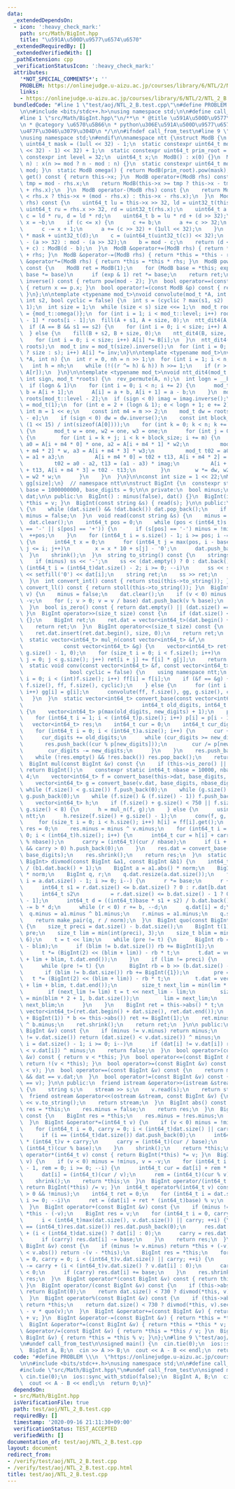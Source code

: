 ```yaml
---
data:
  _extendedDependsOn:
  - icon: ':heavy_check_mark:'
    path: src/Math/BigInt.hpp
    title: "\u591A\u500D\u9577\u6574\u6570"
  _extendedRequiredBy: []
  _extendedVerifiedWith: []
  _pathExtension: cpp
  _verificationStatusIcon: ':heavy_check_mark:'
  attributes:
    '*NOT_SPECIAL_COMMENTS*': ''
    PROBLEM: https://onlinejudge.u-aizu.ac.jp/courses/library/6/NTL/2/NTL_2_B
    links:
    - https://onlinejudge.u-aizu.ac.jp/courses/library/6/NTL/2/NTL_2_B
  bundledCode: "#line 1 \"test/aoj/NTL_2_B.test.cpp\"\n#define PROBLEM \\\n  \"https://onlinejudge.u-aizu.ac.jp/courses/library/6/NTL/2/NTL_2_B\"\
    \n\n#include <bits/stdc++.h>\nusing namespace std;\n\n#define call_from_test\n\
    #line 1 \"src/Math/BigInt.hpp\"\n/**\n * @title \u591A\u500D\u9577\u6574\u6570\
    \n * @category \u6570\u5B66\n * python\u306E\u591A\u500D\u9577\u6574\u6570\u3092\
    \u4F7F\u3046\u3079\u304D\n */\n\n#ifndef call_from_test\n#line 9 \"src/Math/BigInt.hpp\"\
    \nusing namespace std;\n#endif\n\nnamespace ntt {\nstruct ModB {\n  static constexpr\
    \ uint64_t mask = (1ull << 32) - 1;\n  static constexpr uint64_t mod = (((1ull\
    \ << 32) - 1) << 32) + 1;\n  static constexpr uint64_t prim_root = 7;\n  static\
    \ constexpr int level = 32;\n  uint64_t x;\n  ModB() : x(0) {}\n  ModB(uint64_t\
    \ n) : x(n >= mod ? n - mod : n) {}\n  static constexpr uint64_t modulo() { return\
    \ mod; }\n  static ModB omega() { return ModB(prim_root).pow(mask); }\n  uint64_t\
    \ get() const { return this->x; }\n  ModB operator+(ModB rhs) const {\n    uint64_t\
    \ tmp = mod - rhs.x;\n    return ModB(this->x >= tmp ? this->x - tmp : this->x\
    \ + rhs.x);\n  }\n  ModB operator-(ModB rhs) const {\n    return ModB(this->x\
    \ < rhs.x ? this->x + (mod - rhs.x) : this->x - rhs.x);\n  }\n  ModB operator*(ModB\
    \ rhs) const {\n    uint64_t lu = this->x >> 32, ld = uint32_t(this->x);\n   \
    \ uint64_t ru = rhs.x >> 32, rd = uint32_t(rhs.x);\n    uint64_t a = lu * ru,\
    \ c = ld * ru, d = ld * rd;\n    uint64_t b = lu * rd + (d >> 32);\n    uint64_t\
    \ x = ~b;\n    if (c <= x) {\n      c += b;\n      a += c >> 32;\n    } else {\n\
    \      c -= x + 1;\n      a += (c >> 32) + (1ull << 32);\n    }\n    d = uint32_t(a)\
    \ * mask + uint32_t(d);\n    c = (uint64_t(uint32_t(c)) << 32);\n    c = c ? c\
    \ - (a >> 32) : mod - (a >> 32);\n    b = mod - c;\n    return (d < b) ? ModB(d\
    \ + c) : ModB(d - b);\n  }\n  ModB &operator+=(ModB rhs) { return *this = *this\
    \ + rhs; }\n  ModB &operator-=(ModB rhs) { return *this = *this - rhs; }\n  ModB\
    \ &operator*=(ModB rhs) { return *this = *this * rhs; }\n  ModB pow(uint64_t exp)\
    \ const {\n    ModB ret = ModB(1);\n    for (ModB base = *this; exp; exp >>= 1,\
    \ base *= base)\n      if (exp & 1) ret *= base;\n    return ret;\n  }\n  ModB\
    \ inverse() const { return pow(mod - 2); }\n  bool operator==(const ModB &p) const\
    \ { return x == p.x; }\n  bool operator!=(const ModB &p) const { return x != p.x;\
    \ }\n};\n\ntemplate <typename mod_t>\nvoid convolute(mod_t *A, int s1, mod_t *B,\
    \ int s2, bool cyclic = false) {\n  int s = (cyclic ? max(s1, s2) : s1 + s2 -\
    \ 1);\n  int size = 1;\n  while (size < s) size <<= 1;\n  mod_t roots[mod_t::level]\
    \ = {mod_t::omega()};\n  for (int i = 1; i < mod_t::level; i++) roots[i] = roots[i\
    \ - 1] * roots[i - 1];\n  fill(A + s1, A + size, 0);\n  ntt_dit4(A, size, 1, roots);\n\
    \  if (A == B && s1 == s2) {\n    for (int i = 0; i < size; i++) A[i] *= A[i];\n\
    \  } else {\n    fill(B + s2, B + size, 0);\n    ntt_dit4(B, size, 1, roots);\n\
    \    for (int i = 0; i < size; i++) A[i] *= B[i];\n  }\n  ntt_dit4(A, size, -1,\
    \ roots);\n  mod_t inv = mod_t(size).inverse();\n  for (int i = 0; i < (cyclic\
    \ ? size : s); i++) A[i] *= inv;\n}\n\ntemplate <typename mod_t>\nvoid rev_permute(mod_t\
    \ *A, int n) {\n  int r = 0, nh = n >> 1;\n  for (int i = 1; i < n; i++) {\n \
    \   int h = nh;\n    while (!((r ^= h) & h)) h >>= 1;\n    if (r > i) swap(A[i],\
    \ A[r]);\n  }\n}\n\ntemplate <typename mod_t>\nvoid ntt_dit4(mod_t *A, int n,\
    \ int sign, mod_t *roots) {\n  rev_permute(A, n);\n  int logn = __builtin_ctz(n);\n\
    \  if (logn & 1)\n    for (int i = 0; i < n; i += 2) {\n      mod_t a = A[i],\
    \ b = A[i + 1];\n      A[i] = a + b, A[i + 1] = a - b;\n    }\n  mod_t imag =\
    \ roots[mod_t::level - 2];\n  if (sign < 0) imag = imag.inverse();\n  mod_t one\
    \ = mod_t(1);\n  for (int e = 2 + (logn & 1); e < logn + 1; e += 2) {\n    const\
    \ int m = 1 << e;\n    const int m4 = m >> 2;\n    mod_t dw = roots[mod_t::level\
    \ - e];\n    if (sign < 0) dw = dw.inverse();\n    const int block_size = max(m,\
    \ (1 << 15) / int(sizeof(A[0])));\n    for (int k = 0; k < n; k += block_size)\
    \ {\n      mod_t w = one, w2 = one, w3 = one;\n      for (int j = 0; j < m4; j++)\
    \ {\n        for (int i = k + j; i < k + block_size; i += m) {\n          mod_t\
    \ a0 = A[i + m4 * 0] * one, a2 = A[i + m4 * 1] * w2;\n          mod_t a1 = A[i\
    \ + m4 * 2] * w, a3 = A[i + m4 * 3] * w3;\n          mod_t t02 = a0 + a2, t13\
    \ = a1 + a3;\n          A[i + m4 * 0] = t02 + t13, A[i + m4 * 2] = t02 - t13;\n\
    \          t02 = a0 - a2, t13 = (a1 - a3) * imag;\n          A[i + m4 * 1] = t02\
    \ + t13, A[i + m4 * 3] = t02 - t13;\n        }\n        w *= dw, w2 = w * w, w3\
    \ = w2 * w;\n      }\n    }\n  }\n}\n\nconst int size = 1 << 22;\nModB ff[size],\
    \ gg[size];\n}  // namespace ntt\n\nstruct BigInt {\n  constexpr static int64_t\
    \ base = 1000000000, base_digits = 9;\n\n private:\n  bool minus;\n  vector<int64_t>\
    \ dat;\n\n public:\n  BigInt() : minus(false), dat() {}\n  BigInt(int64_t v) {\
    \ *this = v; }\n  BigInt(const string &s) { read(s); }\n\n public:\n  void shrink()\
    \ {\n    while (dat.size() && !dat.back()) dat.pop_back();\n    if (dat.empty())\
    \ minus = false;\n  }\n  void read(const string &s) {\n    minus = false;\n  \
    \  dat.clear();\n    int64_t pos = 0;\n    while (pos < (int64_t)s.size() && (s[pos]\
    \ == '-' || s[pos] == '+')) {\n      if (s[pos] == '-') minus = !minus;\n    \
    \  ++pos;\n    }\n    for (int64_t i = s.size() - 1; i >= pos; i -= base_digits)\
    \ {\n      int64_t x = 0;\n      for (int64_t j = max(pos, i - base_digits + 1);\
    \ j <= i; j++)\n        x = x * 10 + s[j] - '0';\n      dat.push_back(x);\n  \
    \  }\n    shrink();\n  }\n  string to_string() const {\n    stringstream ss;\n\
    \    if (minus) ss << '-';\n    ss << (dat.empty() ? 0 : dat.back());\n    for\
    \ (int64_t i = (int64_t)dat.size() - 2; i >= 0; --i)\n      ss << setw(base_digits)\
    \ << setfill('0') << dat[i];\n    string ret;\n    ss >> ret;\n    return ret;\n\
    \  }\n  int convert_int() const { return stoi(this->to_string()); }\n  long long\
    \ convert_ll() const { return stoll(this->to_string()); }\n  BigInt &operator=(int64_t\
    \ v) {\n    minus = false;\n    dat.clear();\n    if (v < 0) minus = true, v =\
    \ -v;\n    for (; v > 0; v = v / base) dat.push_back(v % base);\n    return *this;\n\
    \  }\n  bool is_zero() const { return dat.empty() || (dat.size() == 1 && !dat[0]);\
    \ }\n  BigInt operator>>(size_t size) const {\n    if (dat.size() <= size) return\
    \ {};\n    BigInt ret;\n    ret.dat = vector<int64_t>(dat.begin() + size, dat.end());\n\
    \    return ret;\n  }\n  BigInt operator<<(size_t size) const {\n    BigInt ret(*this);\n\
    \    ret.dat.insert(ret.dat.begin(), size, 0);\n    return ret;\n  }\n\n private:\n\
    \  static vector<int64_t> mul_n(const vector<int64_t> &f,\n                  \
    \             const vector<int64_t> &g) {\n    vector<int64_t> ret(f.size() +\
    \ g.size() - 1, 0);\n    for (size_t i = 0; i < f.size(); i++)\n      for (size_t\
    \ j = 0; j < g.size(); j++) ret[i + j] += f[i] * g[j];\n    return ret;\n  }\n\
    \  static void conv(const vector<int64_t> &f, const vector<int64_t> &g,\n    \
    \               bool cyclic = false) {\n    using namespace ntt;\n    for (int\
    \ i = 0; i < (int)f.size(); i++) ff[i] = f[i];\n    if (&f == &g) {\n      convolute(ff,\
    \ f.size(), ff, f.size(), cyclic);\n    } else {\n      for (int i = 0; i < (int)g.size();\
    \ i++) gg[i] = g[i];\n      convolute(ff, f.size(), gg, g.size(), cyclic);\n \
    \   }\n  }\n  static vector<int64_t> convert_base(const vector<int64_t> &a,\n\
    \                                      int64_t old_digits, int64_t new_digits)\
    \ {\n    vector<int64_t> p(max(old_digits, new_digits) + 1);\n    p[0] = 1;\n\
    \    for (int64_t i = 1; i < (int64_t)p.size(); i++) p[i] = p[i - 1] * 10;\n \
    \   vector<int64_t> res;\n    int64_t cur = 0;\n    int64_t cur_digits = 0;\n\
    \    for (int64_t i = 0; i < (int64_t)a.size(); i++) {\n      cur += a[i] * p[cur_digits];\n\
    \      cur_digits += old_digits;\n      while (cur_digits >= new_digits) {\n \
    \       res.push_back((cur % p[new_digits]));\n        cur /= p[new_digits];\n\
    \        cur_digits -= new_digits;\n      }\n    }\n    res.push_back(cur);\n\
    \    while (!res.empty() && !res.back()) res.pop_back();\n    return res;\n  }\n\
    \  BigInt mul(const BigInt &v) const {\n    if (this->is_zero() || v.is_zero())\
    \ return BigInt();\n    constexpr static int64_t nbase = 10000, nbase_digits =\
    \ 4;\n    vector<int64_t> f = convert_base(this->dat, base_digits, nbase_digits);\n\
    \    vector<int64_t> g = convert_base(v.dat, base_digits, nbase_digits);\n   \
    \ while (f.size() < g.size()) f.push_back(0);\n    while (g.size() < f.size())\
    \ g.push_back(0);\n    while (f.size() & (f.size() - 1)) f.push_back(0), g.push_back(0);\n\
    \    vector<int64_t> h;\n    if (f.size() + g.size() < 750 || f.size() < 8 ||\
    \ g.size() < 8) {\n      h = mul_n(f, g);\n    } else {\n      using namespace\
    \ ntt;\n      h.resize(f.size() + g.size() - 1);\n      conv(f, g, false);\n \
    \     for (size_t i = 0; i < h.size(); i++) h[i] = ff[i].get();\n    }\n    BigInt\
    \ res = 0;\n    res.minus = minus ^ v.minus;\n    for (int64_t i = 0, carry =\
    \ 0; i < (int64_t)h.size(); i++) {\n      int64_t cur = h[i] + carry;\n      res.dat.push_back((int64_t)(cur\
    \ % nbase));\n      carry = (int64_t)(cur / nbase);\n      if (i + 1 == (int)h.size()\
    \ && carry > 0) h.push_back(0);\n    }\n    res.dat = convert_base(res.dat, nbase_digits,\
    \ base_digits);\n    res.shrink();\n    return res;\n  }\n  static pair<BigInt,\
    \ BigInt> divmod(const BigInt &a1, const BigInt &b1) {\n    int64_t norm = base\
    \ / (b1.dat.back() + 1);\n    BigInt a = a1.abs() * norm;\n    BigInt b = b1.abs()\
    \ * norm;\n    BigInt q, r;\n    q.dat.resize(a.dat.size());\n    for (int64_t\
    \ i = a.dat.size() - 1; i >= 0; i--) {\n      r *= base;\n      r += a.dat[i];\n\
    \      int64_t s1 = r.dat.size() <= b.dat.size() ? 0 : r.dat[b.dat.size()];\n\
    \      int64_t s2\n          = r.dat.size() <= b.dat.size() - 1 ? 0 : r.dat[b.dat.size()\
    \ - 1];\n      int64_t d = ((int64_t)base * s1 + s2) / b.dat.back();\n      r\
    \ -= b * d;\n      while (r < 0) r += b, --d;\n      q.dat[i] = d;\n    }\n  \
    \  q.minus = a1.minus ^ b1.minus;\n    r.minus = a1.minus;\n    q.shrink(), r.shrink();\n\
    \    return make_pair(q, r / norm);\n  }\n  BigInt quo(const BigInt &b) const\
    \ {\n    size_t preci = dat.size() - b.dat.size();\n    BigInt t(1);\n    BigInt\
    \ pre;\n    size_t lim = min(int(preci), 3);\n    size_t blim = min(int(b.dat.size()),\
    \ 6);\n    t = t << lim;\n    while (pre != t) {\n      BigInt rb = b >> (b.dat.size()\
    \ - blim);\n      if (blim != b.dat.size()) rb += BigInt(1);\n      pre = t;\n\
    \      t *= (BigInt(2) << (blim + lim)) - rb * t;\n      t.dat = vector<int64_t>(t.dat.begin()\
    \ + lim + blim, t.dat.end());\n    }\n    if (lim != preci) {\n      pre = BigInt();\n\
    \      while (pre != t) {\n        BigInt rb = b >> (b.dat.size() - blim);\n \
    \       if (blim != b.dat.size()) rb += BigInt({1});\n        pre = t;\n     \
    \   t *= (BigInt(2) << (blim + lim)) - rb * t;\n        t.dat = vector<int64_t>(t.dat.begin()\
    \ + lim + blim, t.dat.end());\n        size_t next_lim = min(lim * 2 + 1, preci);\n\
    \        if (next_lim != lim) t = t << next_lim - lim;\n        size_t next_blim\
    \ = min(blim * 2 + 1, b.dat.size());\n        lim = next_lim;\n        blim =\
    \ next_blim;\n      }\n    }\n    BigInt ret = this->abs() * t;\n    ret.dat =\
    \ vector<int64_t>(ret.dat.begin() + dat.size(), ret.dat.end());\n    while ((ret\
    \ + BigInt(1)) * b <= this->abs()) ret += BigInt(1);\n    ret.minus = this->minus\
    \ ^ b.minus;\n    ret.shrink();\n    return ret;\n  }\n\n public:\n  bool operator<(const\
    \ BigInt &v) const {\n    if (minus != v.minus) return minus;\n    if (dat.size()\
    \ != v.dat.size()) return (dat.size() < v.dat.size()) ^ minus;\n    for (int64_t\
    \ i = dat.size() - 1; i >= 0; i--)\n      if (dat[i] != v.dat[i]) return (dat[i]\
    \ < v.dat[i]) ^ minus;\n    return false;\n  }\n  bool operator>(const BigInt\
    \ &v) const { return v < *this; }\n  bool operator<=(const BigInt &v) const {\
    \ return !(v < *this); }\n  bool operator>=(const BigInt &v) const { return !(*this\
    \ < v); }\n  bool operator==(const BigInt &v) const {\n    return minus == v.minus\
    \ && dat == v.dat;\n  }\n  bool operator!=(const BigInt &v) const { return !(*this\
    \ == v); }\n\n public:\n  friend istream &operator>>(istream &stream, BigInt &v)\
    \ {\n    string s;\n    stream >> s;\n    v.read(s);\n    return stream;\n  }\n\
    \  friend ostream &operator<<(ostream &stream, const BigInt &v) {\n    stream\
    \ << v.to_string();\n    return stream;\n  }\n  BigInt abs() const {\n    BigInt\
    \ res = *this;\n    res.minus = false;\n    return res;\n  }\n  BigInt operator-()\
    \ const {\n    BigInt res = *this;\n    res.minus = !res.minus;\n    return res;\n\
    \  }\n  BigInt &operator*=(int64_t v) {\n    if (v < 0) minus = !minus, v = -v;\n\
    \    for (int64_t i = 0, carry = 0; i < (int64_t)dat.size() || carry; ++i) {\n\
    \      if (i == (int64_t)dat.size()) dat.push_back(0);\n      int64_t cur = dat[i]\
    \ * (int64_t)v + carry;\n      carry = (int64_t)(cur / base);\n      dat[i] =\
    \ (int64_t)(cur % base);\n    }\n    shrink();\n    return *this;\n  }\n  BigInt\
    \ operator*(int64_t v) const { return BigInt(*this) *= v; }\n  BigInt &operator/=(int64_t\
    \ v) {\n    if (v < 0) minus = !minus, v = -v;\n    for (int64_t i = (int64_t)dat.size()\
    \ - 1, rem = 0; i >= 0; --i) {\n      int64_t cur = dat[i] + rem * (int64_t)base;\n\
    \      dat[i] = (int64_t)(cur / v);\n      rem = (int64_t)(cur % v);\n    }\n\
    \    shrink();\n    return *this;\n  }\n  BigInt operator/(int64_t v) const {\
    \ return BigInt(*this) /= v; }\n  int64_t operator%(int64_t v) const {\n    assert(v\
    \ > 0 && !minus);\n    int64_t ret = 0;\n    for (int64_t i = dat.size() - 1;\
    \ i >= 0; --i)\n      ret = (dat[i] + ret * (int64_t)base) % v;\n    return ret;\n\
    \  }\n  BigInt operator+(const BigInt &v) const {\n    if (minus != v.minus) return\
    \ *this - (-v);\n    BigInt res = v;\n    for (int64_t i = 0, carry = 0;\n   \
    \      i < (int64_t)max(dat.size(), v.dat.size()) || carry; ++i) {\n      if (i\
    \ == (int64_t)res.dat.size()) res.dat.push_back(0);\n      res.dat[i] += carry\
    \ + (i < (int64_t)dat.size() ? dat[i] : 0);\n      carry = res.dat[i] >= base;\n\
    \      if (carry) res.dat[i] -= base;\n    }\n    return res;\n  }\n  BigInt operator-(const\
    \ BigInt &v) const {\n    if (minus != v.minus) return *this + (-v);\n    if (abs()\
    \ < v.abs()) return -(v - *this);\n    BigInt res = *this;\n    for (int64_t i\
    \ = 0, carry = 0; i < (int64_t)v.dat.size() || carry; ++i) {\n      res.dat[i]\
    \ -= carry + (i < (int64_t)v.dat.size() ? v.dat[i] : 0);\n      carry = res.dat[i]\
    \ < 0;\n      if (carry) res.dat[i] += base;\n    }\n    res.shrink();\n    return\
    \ res;\n  }\n  BigInt operator*(const BigInt &v) const { return this->mul(v);\
    \ }\n  BigInt operator/(const BigInt &v) const {\n    if (this->abs() < v.abs())\
    \ return BigInt(0);\n    return dat.size() < 730 ? divmod(*this, v).first : quo(v);\n\
    \  }\n  BigInt operator%(const BigInt &v) const {\n    if (this->abs() < v.abs())\
    \ return *this;\n    return dat.size() < 730 ? divmod(*this, v).second : *this\
    \ - v * quo(v);\n  }\n  BigInt &operator+=(const BigInt &v) { return *this = *this\
    \ + v; }\n  BigInt &operator-=(const BigInt &v) { return *this = *this - v; }\n\
    \  BigInt &operator*=(const BigInt &v) { return *this = *this * v; }\n  BigInt\
    \ &operator/=(const BigInt &v) { return *this = *this / v; }\n  BigInt &operator%=(const\
    \ BigInt &v) { return *this = *this % v; }\n};\n#line 9 \"test/aoj/NTL_2_B.test.cpp\"\
    \n#undef call_from_test\n\nsigned main() {\n  cin.tie(0);\n  ios::sync_with_stdio(false);\n\
    \  BigInt A, B;\n  cin >> A >> B;\n  cout << A - B << endl;\n  return 0;\n}\n"
  code: "#define PROBLEM \\\n  \"https://onlinejudge.u-aizu.ac.jp/courses/library/6/NTL/2/NTL_2_B\"\
    \n\n#include <bits/stdc++.h>\nusing namespace std;\n\n#define call_from_test\n\
    #include \"src/Math/BigInt.hpp\"\n#undef call_from_test\n\nsigned main() {\n \
    \ cin.tie(0);\n  ios::sync_with_stdio(false);\n  BigInt A, B;\n  cin >> A >> B;\n\
    \  cout << A - B << endl;\n  return 0;\n}"
  dependsOn:
  - src/Math/BigInt.hpp
  isVerificationFile: true
  path: test/aoj/NTL_2_B.test.cpp
  requiredBy: []
  timestamp: '2020-09-16 21:11:30+09:00'
  verificationStatus: TEST_ACCEPTED
  verifiedWith: []
documentation_of: test/aoj/NTL_2_B.test.cpp
layout: document
redirect_from:
- /verify/test/aoj/NTL_2_B.test.cpp
- /verify/test/aoj/NTL_2_B.test.cpp.html
title: test/aoj/NTL_2_B.test.cpp
---
```

